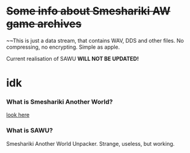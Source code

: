 # ~~Some info about Smeshariki AW game archives~~
~~This is just a data stream, that contains WAV, DDS and other files. No compressing, no encrypting. Simple as apple.

Current realisation of SAWU **WILL NOT BE UPDATED!**

# idk
### What is Smeshariki Another World?
[look here](https://losyash-library.fandom.com/ru/wiki/%D0%9F%D0%B0%D1%80%D0%B0%D0%BB%D0%BB%D0%B5%D0%BB%D1%8C%D0%BD%D1%8B%D0%B5_%D0%BC%D0%B8%D1%80%D1%8B)

### What is SAWU?
Smeshariki Another World Unpacker. Strange, useless, but working.
